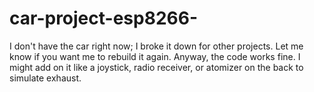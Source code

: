 # car-project-esp8266-
I don't have the car right now; I broke it down for other projects. Let me know if you want me to rebuild it again. Anyway, the code works fine. I might add on it like a joystick, radio receiver, or atomizer on the back to simulate exhaust.
